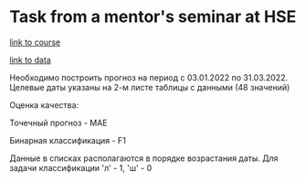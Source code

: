 # Task from a mentor's seminar at HSE
[link to course](https://www.hse.ru/en/ma/aim/courses/838230864.html)

[link to data](https://docs.google.com/spreadsheets/d/1VpS-RWsszdv6lRnI03ogl7zcm-UU7rKp/edit?usp=drive_link&ouid=109353123672021623729&rtpof=true&sd=true)

Необходимо построить прогноз на период с 03.01.2022 по 31.03.2022. Целевые даты указаны на 2-м листе таблицы с данными (48 значений)

Оценка качества:

Точечный прогноз - MAE

Бинарная классификация -  F1

Данные в списках располагаются в порядке возрастания даты. Для задачи классификации 'л' - 1, 'ш' - 0
